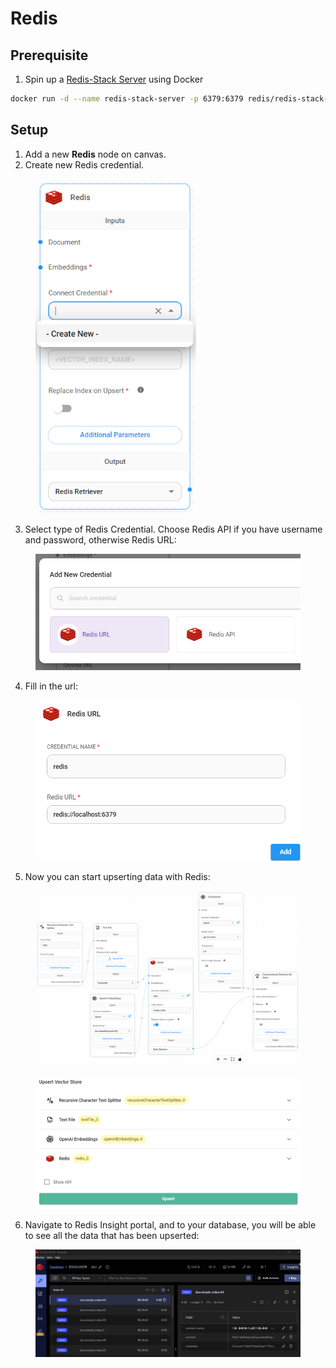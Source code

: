 # Redis

## Prerequisite

1. Spin up a [Redis-Stack Server](https://redis.io/docs/latest/operate/oss\_and\_stack/install/install-stack/docker/) using Docker

```bash
docker run -d --name redis-stack-server -p 6379:6379 redis/redis-stack-server:latest
```

## Setup

1. Add a new **Redis** node on canvas.
2. Create new Redis credential.

<figure><img src="../../../.gitbook/assets/image (1).png" alt="" width="257"><figcaption></figcaption></figure>

3. Select type of Redis Credential. Choose Redis API if you have username and password, otherwise Redis URL:

<figure><img src="../../../.gitbook/assets/image (2).png" alt="" width="563"><figcaption></figcaption></figure>

4. Fill in the url:

<figure><img src="../../../.gitbook/assets/image (3).png" alt="" width="542"><figcaption></figcaption></figure>

5. Now you can start upserting data with Redis:

<figure><img src="../../../.gitbook/assets/image (8).png" alt=""><figcaption></figcaption></figure>

<figure><img src="../../../.gitbook/assets/image (9).png" alt=""><figcaption></figcaption></figure>

6. Navigate to Redis Insight portal, and to your database, you will be able to see all the data that has been upserted:

<figure><img src="../../../.gitbook/assets/image (138).png" alt=""><figcaption></figcaption></figure>
